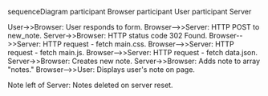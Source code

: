 sequenceDiagram
  participant Browser
  participant User
  participant Server
  
  User->>Browser: User responds to form.
  Browser-->>Server: HTTP POST to new_note.
  Server->>Browser: HTTP status code 302 Found.
  Browser-->>Server: HTTP request - fetch main.css.
  Browser-->>Server: HTTP request - fetch main.js.
  Browser-->>Server: HTTP request - fetch data.json.
  Server->>Browser: Creates new note.
  Server->>Browser: Adds note to array "notes."
  Browser-->>User: Displays user's note on page.
  
  Note left of Server: Notes deleted on server reset.
